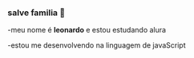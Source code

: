 ### salve familia 👋

-meu nome é **leonardo** e estou estudando alura

-estou me desenvolvendo na linguagem de javaScript
